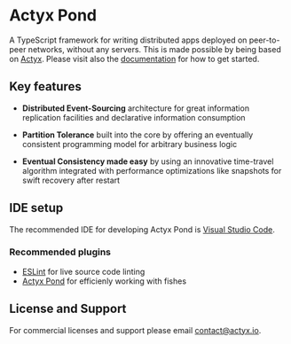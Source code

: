 # Actyx Pond

A TypeScript framework for writing distributed apps deployed on peer-to-peer networks, without any servers. This is made possible by being based on [Actyx](https://www.actyx.com/products/os/). Please visit also the [documentation](https://developer.actyx.com/docs/pond/getting-started) for how to get started.

## Key features

- **Distributed Event-Sourcing** architecture for great information replication facilities and declarative information consumption

- **Partition Tolerance** built into the core by offering an eventually consistent programming model for arbitrary business logic

- **Eventual Consistency made easy** by using an innovative time-travel algorithm integrated with performance optimizations like snapshots for swift recovery after restart

## IDE setup

The recommended IDE for developing Actyx Pond is [Visual Studio Code](https://code.visualstudio.com/).

### Recommended plugins
- [ESLint](https://marketplace.visualstudio.com/items?itemName=dbaeumer.vscode-eslint) for live source code linting
- [Actyx Pond](https://marketplace.visualstudio.com/items?itemName=Actyx.actyx-pond) for efficienly working with fishes

## License and Support

For commercial licenses and support please email contact@actyx.io.
